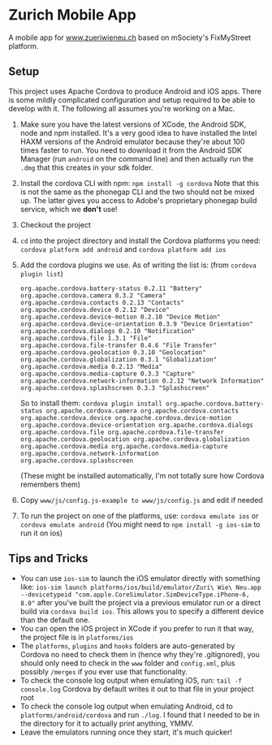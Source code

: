 Zurich Mobile App
=================

A mobile app for www.zueriwieneu.ch based on mSociety's FixMyStreet platform.

Setup
-----
This project uses Apache Cordova to produce Android and iOS apps. There is
some mildly complicated configuration and setup required to be able to develop
with it. The following all assumes you're working on a Mac.

1. Make sure you have the latest versions of XCode, the Android SDK, node and
npm installed. It's a very good idea to have installed the Intel HAXM versions
of the Android emulator because they're about 100 times faster to run. You need
to download it from the Android SDK Manager (run `android` on the command line)
and then actually run the `.dmg` that this creates in your sdk folder.

2. Install the cordova CLI with npm: `npm install -g cordova`
Note that this is not the same as the phonegap CLI and the two should not be
mixed up. The latter gives you access to Adobe's proprietary phonegap build
service, which we **don't** use!

3. Checkout the project

4. `cd` into the project directory and install the Cordova platforms you need:
`cordova platform add android` and `cordova platform add ios`

5. Add the cordova plugins we use. As of writing the list is: (from `cordova plugin list`)

   ```
   org.apache.cordova.battery-status 0.2.11 "Battery"
   org.apache.cordova.camera 0.3.2 "Camera"
   org.apache.cordova.contacts 0.2.13 "Contacts"
   org.apache.cordova.device 0.2.12 "Device"
   org.apache.cordova.device-motion 0.2.10 "Device Motion"
   org.apache.cordova.device-orientation 0.3.9 "Device Orientation"
   org.apache.cordova.dialogs 0.2.10 "Notification"
   org.apache.cordova.file 1.3.1 "File"
   org.apache.cordova.file-transfer 0.4.6 "File Transfer"
   org.apache.cordova.geolocation 0.3.10 "Geolocation"
   org.apache.cordova.globalization 0.3.1 "Globalization"
   org.apache.cordova.media 0.2.13 "Media"
   org.apache.cordova.media-capture 0.3.3 "Capture"
   org.apache.cordova.network-information 0.2.12 "Network Information"
   org.apache.cordova.splashscreen 0.3.3 "Splashscreen"
   ```

   So to install them: `cordova plugin install org.apache.cordova.battery-status org.apache.cordova.camera org.apache.cordova.contacts org.apache.cordova.device org.apache.cordova.device-motion org.apache.cordova.device-orientation org.apache.cordova.dialogs org.apache.cordova.file org.apache.cordova.file-transfer org.apache.cordova.geolocation org.apache.cordova.globalization org.apache.cordova.media org.apache.cordova.media-capture org.apache.cordova.network-information org.apache.cordova.splashscreen`

   (These might be installed automatically, I'm not totally sure how Cordova remembers them)

6. Copy `www/js/config.js-example to www/js/config.js` and edit if needed

7. To run the project on one of the platforms, use: `cordova emulate ios` or `cordova emulate android`
(You might need to `npm install -g ios-sim` to run it on ios)

Tips and Tricks
--------------
- You can use `ios-sim` to launch the iOS emulator directly with something like:
`ios-sim launch platforms/ios/build/emulator/Zuri\ Wie\ Neu.app --devicetypeid "com.apple.CoreSimulator.SimDeviceType.iPhone-6, 8.0"` after you've built the project via a previous
emulator run or a direct build via `cordova build ios`. This allows you to
specify a different device than the default one.
- You can open the iOS project in XCode if you prefer to run it that way, the
project file is in `platforms/ios`
- The `platforms`, `plugins` and `hooks` folders are auto-generated by Cordova
no need to check them in (hence why they're .gitignored), you should only need
to check in the `www` folder and `config.xml`, plus possibly `/merges` if you
ever use that functionality.
- To check the console log output when emulating iOS, run: `tail -f console.log`
Cordova by default writes it out to that file in your project root
- To check the console log output when emulating Android, cd to
`platforms/android/cordova` and run `./log`. I found that I needed to be in the
directory for it to actually print anything, YMMV.
- Leave the emulators running once they start, it's much quicker!